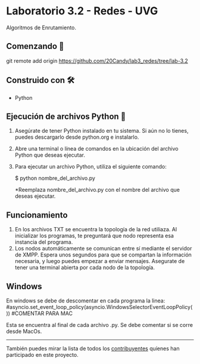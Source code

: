 # Laboratorio 3.2 - Redes - UVG

Algoritmos de Enrutamiento.


## Comenzando 🚀

git remote add origin https://github.com/20Candy/lab3_redes/tree/lab-3.2


## Construido con 🛠️
- Python

## Ejecución de archivos Python 🐍
1. Asegúrate de tener Python instalado en tu sistema. Si aún no lo tienes, puedes descargarlo desde python.org e instalarlo.

2. Abre una terminal o línea de comandos en la ubicación del archivo Python que deseas ejecutar.

3. Para ejecutar un archivo Python, utiliza el siguiente comando:

   $ python nombre_del_archivo.py

   *Reemplaza nombre_del_archivo.py con el nombre del archivo que deseas ejecutar.


## Funcionamiento
1. En los archivos TXT se encuentra la topología de la red utiliaza. Al inicializar los programas, te preguntará que nodo representa esa instancia del programa.
2. Los nodos automáticamente se comunican entre sí mediante el servidor de XMPP. Espera unos segundos para que se compartan la información necesaria, y luego puedes empezar a enviar mensajes. Asegurate de tener una terminal abierta por cada nodo de la topología.


## Windows
En windows se debe de descomentar en cada programa la linea:
#asyncio.set_event_loop_policy(asyncio.WindowsSelectorEventLoopPolicy())  #COMENTAR PARA MAC

Esta se encuentra al final de cada archivo .py. Se debe comentar si se corre desde MacOs. 




----
También puedes mirar la lista de todos los [contribuyentes](https://github.com/20Candy/lab3_redes/graphs/contributors) quíenes han participado en este proyecto. 
